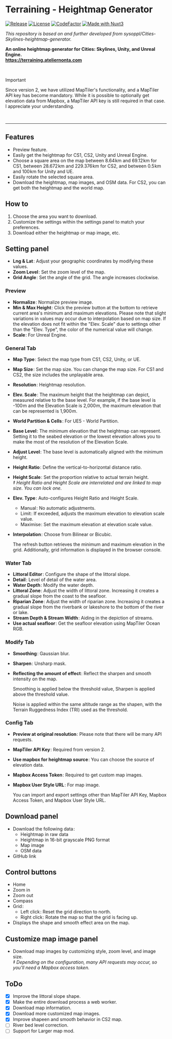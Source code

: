 # Terraining - Heightmap Generator

[![Release](https://img.shields.io/github/v/release/nonta1234/terraining-heightmap-generator)](https://github.com/nonta1234/terraining-heightmap-generator/releases)
[![License](https://img.shields.io/github/license/nonta1234/terraining-heightmap-generator)](./LICENSE)
[![CodeFactor](https://www.codefactor.io/repository/github/nonta1234/terraining-heightmap-generator/badge)](https://www.codefactor.io/repository/github/nonta1234/terraining-heightmap-generator)
[![Made with Nuxt3](https://img.shields.io/badge/Nuxt_3-%2318181B?logo=nuxt.js)](https://nuxt.com)

*This repository is based on and further developed from sysoppl/Cities-Skylines-heightmap-generator.*

**An online heightmap generator for Cities: Skylines, Unity, and Unreal Engine.**  
**https://terraining.ateliernonta.com**

<br>

> [!IMPORTANT]
> Since version 2, we have utilized MapTiler's functionality, and a MapTiler API key has become mandatory. While it is possible to optionally get elevation data from Mapbox, a MapTiler API key is still required in that case. I appreciate your understanding.

<br>

---

## Features

- Preview feature.
- Easily get the heightmap for CS1, CS2, Unity and Unreal Engine.
- Choose a square area on the map between 8.64&#8202;km and 69.12&#8202;km for CS1, between 28.672&#8202;km and 229.376&#8202;km for CS2, and between 0.5&#8202;km and 100&#8202;km for Unity and UE.
- Easily rotate the selected square area.
- Download the heightmap, map images, and OSM data. For CS2, you can get both the heightmap and the world map.

## How to

1. Choose the area you want to download.
1. Customize the settings within the settings panel to match your preferences.
1. Download either the heightmap or map image, etc.

## Setting panel

- **Lng & Lat**&#8202;: Adjust your geographic coordinates by modifying these values.
- **Zoom Level**&#8202;: Set the zoom level of the map.
- **Grid Angle**&#8202;: Set the angle of the grid. The angle increases clockwise.

### Preview

- **Normalize**&#8202;: Normalize preview image.
- **Min & Max Height**&#8202;: Click the preview button at the bottom to retrieve current area's minimum and maximum elevations. Please note that slight variations in values may occur due to interpolation based on map size. If the elevation does not fit within the "Elev. Scale" due to settings other than the "Elev. Type", the color of the numerical value will change.
- **Scale**&#8202;: For Unreal Engine.

### General Tab

- **Map Type**&#8202;: Select the map type from CS1, CS2, Unity, or UE.
- **Map Size**&#8202;: Set the map size. You can change the map size. For CS1 and CS2, the size includes the unplayable area.
- **Resolution**&#8202;: Heightmap resolution.
- **Elev. Scale**&#8202;: The maximum height that the heightmap can depict, measured relative to the base level. For example, if the base level is -100&#8202;m and the Elevation Scale is 2,000&#8202;m, the maximum elevation that can be represented is 1,900&#8202;m.
- **World Partition & Cells**&#8202;: For UE5 - World Partition.
- **Base Level**&#8202;: The minimum elevation that the heightmap can represent. Setting it to the seabed elevation or the lowest elevation allows you to make the most of the resolution of the Elevation Scale.
- **Adjust Level**&#8202;: The base level is automatically aligned with the minimum height.
- **Height Ratio**&#8202;: Define the vertical-to-horizontal distance ratio.
- **Height Scale**&#8202;: Set the proportion relative to actual terrain height.  
*‡ Height Ratio and Height Scale are interrelated and are linked to map size. You can lock one.*
- **Elev. Type**&#8202;: Auto-configures Height Ratio and Height Scale.
  * Manual&#8202;: No automatic adjustments.
  * Limit&#8202;: If exceeded, adjusts the maximum elevation to elevation scale value. 
  * Maximise&#8202;: Set the maximum elevation at elevation scale value.
- **Interpolation**&#8202;: Choose from Bilinear or Bicubic.

    The refresh button retrieves the minimum and maximum elevation in the grid. Additionally, grid information is displayed in the browser console.

### Water Tab

- **Littoral Editor**&#8202;: Configure the shape of the littoral slope.
- **Detail**&#8202;: Level of detail of the water area.
- **Water Depth**&#8202;: Modify the water depth.
- **Littoral Zone**&#8202;: Adjust the width of littoral zone. Increasing it creates a gradual slope from the coast to the seafloor.
- **Riparian Zone**&#8202;: Adjust the width of riparian zone. Increasing it creates a gradual slope from the riverbank or lakeshore to the bottom of the river or lake.
- **Stream Depth & Stream Width**&#8202;: Aiding in the depiction of streams.
- **Use actual seafloor**&#8202;: Get the seafloor elevation using MapTiler Ocean RGB.

### Modify Tab

- **Smoothing**&#8202;: Gaussian blur.
- **Sharpen**&#8202;: Unsharp mask.
- **Reflecting the amount of effect**&#8202;: Reflect the sharpen and smooth intensity on the map.

    Smoothing is applied below the threshold value, Sharpen is applied above the threshold value.

    Noise is applied within the same altitude range as the shapen, with the Terrain Ruggedness Index (TRI) used as the threshold.

### Config Tab

- **Preview at original resolution**&#8202;: Please note that there will be many API requests.
- **MapTiler API Key**&#8202;: Required from version 2.
- **Use mapbox for heightmap source**&#8202;: You can choose the source of elevation data.
- **Mapbox Access Token**&#8202;: Required to get custom map images.
- **Mapbox User Style URL**&#8202;: For map image.

    You can import and export settings other than MapTiler API Key, Mapbox Access Token, and Mapbox User Style URL.

## Download panel

- Download the following data&#8202;:
  * Heightmap in raw data
  * Heightmap in 16-bit grayscale PNG format
  * Map image
  * OSM data
- GitHub link

## Control buttons

- Home
- Zoom in
- Zoom out
- Compass
- Grid&#8202;:
  * Left click&#8202;: Reset the grid direction to north.
  * Right click&#8202;: Rotate the map so that the grid is facing up.
- Displays the shape and smooth effect area on the map.

## Customize map image panel

- Download map images by customizing style, zoom level, and image size.  
*‡ Depending on the configuration, many API requests may occur, so you'll need a Mapbox access token.*

## ToDo

- [x] Improve the littoral slope shape.
- [x] Make the entire download process a web worker.
- [x] Download map information.
- [x] Download more customized map images.
- [x] Improve shapeen and smooth behavior in CS2 map.
- [ ] River bed level correction.
- [ ] Support for Larger map mod.
